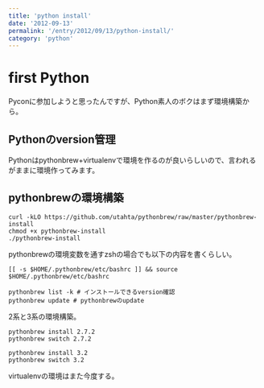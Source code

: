```yaml
---
title: 'python install'
date: '2012-09-13'
permalink: '/entry/2012/09/13/python-install/'
category: 'python'
---
```


# first Python

Pyconに参加しようと思ったんですが、Python素人のボクはまず環境構築から。

## Pythonのversion管理

Pythonはpythonbrew+virtualenvで環境を作るのが良いらしいので、言われるがままに環境作ってみます。

## pythonbrewの環境構築

```shell
curl -kLO https://github.com/utahta/pythonbrew/raw/master/pythonbrew-install
chmod +x pythonbrew-install
./pythonbrew-install
```

pythonbrewの環境変数を通すzshの場合でも以下の内容を書くらしい。

```shell
[[ -s $HOME/.pythonbrew/etc/bashrc ]] && source $HOME/.pythonbrew/etc/bashrc

pythonbrew list -k # インストールできるversion確認
pythonbrew update # pythonbrewのupdate
```

2系と3系の環境構築。

```shell
pythonbrew install 2.7.2
pythonbrew switch 2.7.2

pythonbrew install 3.2
pythonbrew switch 3.2
```

virtualenvの環境はまた今度する。
